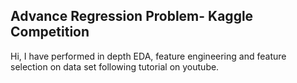 ## Advance Regression Problem- Kaggle Competition 
Hi, I have performed in depth EDA, feature engineering and feature selection on data set following tutorial on youtube.
